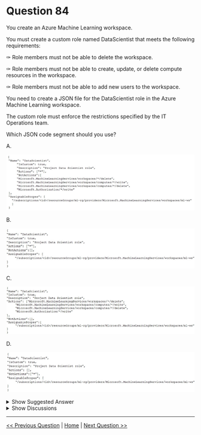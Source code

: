 # Question 84

You create an Azure Machine Learning workspace.

You must create a custom role named DataScientist that meets the following requirements:

✑ Role members must not be able to delete the workspace.

✑ Role members must not be able to create, update, or delete compute resources in the workspace.

✑ Role members must not be able to add new users to the workspace.

You need to create a JSON file for the DataScientist role in the Azure Machine Learning workspace.

The custom role must enforce the restrictions specified by the IT Operations team.

Which JSON code segment should you use?

A.

![Question Image](../images/q84_q_0010300004.jpg)

B.

![Question Image](../images/q84_q_0010400001.jpg)

C.

![Question Image](../images/q84_q_0010400002.jpg)

D.

![Question Image](../images/q84_q_0010400003.jpg)

<details>
  <summary>Show Suggested Answer</summary>

<strong>A</strong><br>

<p>The following custom role can do everything in the workspace except for the following actions:</p>
<p>✑ It can&#x27;t create or update a compute resource.</p>
<p>✑ It can&#x27;t delete a compute resource.</p>
<p>✑ It can&#x27;t add, delete, or alter role assignments.</p>
<p>✑ It can&#x27;t delete the workspace.</p>
<p>To create a custom role, first construct a role definition JSON file that specifies the permission and scope for the role. The following example defines a custom role named &quot;Data Scientist Custom&quot; scoped at a specific workspace level: data_scientist_custom_role.json :</p>
<p>{</p>
<p>&quot;Name&quot;: &quot;Data Scientist Custom&quot;,</p>
<p>&quot;IsCustom&quot;: true,</p>
<p>&quot;Description&quot;: &quot;Can run experiment but can&#x27;t create or delete compute.&quot;,</p>
<p>&quot;Actions&quot;: [&quot;*&quot;],</p>
<p>&quot;NotActions&quot;: [</p>
<p>&quot;Microsoft.MachineLearningServices/workspaces/*/delete&quot;,</p>
<p>&quot;Microsoft.MachineLearningServices/workspaces/write&quot;,</p>
<p>&quot;Microsoft.MachineLearningServices/workspaces/computes/*/write&quot;,</p>
<p>&quot;Microsoft.MachineLearningServices/workspaces/computes/*/delete&quot;,</p>
<p>&quot;Microsoft.Authorization/*/write&quot;</p>
<p>],</p>
<p>&quot;AssignableScopes&quot;: [</p>
<p>&quot;/subscriptions//resourceGroups//providers/Microsoft.MachineLearningServices/workspaces/</p>
<p>&quot;</p>
<p>]</p>
<p>}</p>
<p>Reference:</p>
<p>https://docs.microsoft.com/en-us/azure/machine-learning/how-to-assign-roles</p>

</details>

<details>
  <summary>Show Discussions</summary>

<blockquote><p><strong>MattAnya</strong> <code>(Tue 04 Jul 2023 05:39)</code> - <em>Upvotes: 9</em></p><p>0n exam 03 Jan2023</p></blockquote>
<blockquote><p><strong>ljljljlj</strong> <code>(Tue 11 Jan 2022 14:54)</code> - <em>Upvotes: 8</em></p><p>On exam 2021/7/10</p></blockquote>
<blockquote><p><strong>slash_nyk</strong> <code>(Sun 16 Jan 2022 03:31)</code> - <em>Upvotes: 8</em></p><p>can you please share your experience. How many questions were there from this dump in the exam ?</p></blockquote>
<blockquote><p><strong>Karthikat</strong> <code>(Wed 25 Sep 2024 16:41)</code> - <em>Upvotes: 2</em></p><p>on exam 3/25/2024</p></blockquote>
<blockquote><p><strong>Purplejoint</strong> <code>(Tue 08 Oct 2024 05:07)</code> - <em>Upvotes: 2</em></p><p>Great! Would you mind sharing your experience. How many questions from this dump were there? Would appreciate.</p></blockquote>
<blockquote><p><strong>NullVoider_0</strong> <code>(Mon 12 Aug 2024 13:32)</code> - <em>Upvotes: 2</em></p><p>On exam 12-02-2024.</p></blockquote>
<blockquote><p><strong>Awooga</strong> <code>(Tue 06 Aug 2024 14:15)</code> - <em>Upvotes: 1</em></p><p>On exam 2024-02-06</p></blockquote>
<blockquote><p><strong>Mal42</strong> <code>(Tue 20 Feb 2024 12:41)</code> - <em>Upvotes: 3</em></p><p>On exam 18 Aug 2023</p></blockquote>
<blockquote><p><strong>phydev</strong> <code>(Sat 20 Jan 2024 14:13)</code> - <em>Upvotes: 2</em></p><p>On exam 20 July 2023.</p></blockquote>
<blockquote><p><strong>henry_123</strong> <code>(Tue 28 Nov 2023 20:31)</code> - <em>Upvotes: 2</em></p><p>On exam 2023-05-27</p></blockquote>
<blockquote><p><strong>casper22</strong> <code>(Thu 21 Sep 2023 12:16)</code> - <em>Upvotes: 3</em></p><p>on exam 2023-03</p></blockquote>
<blockquote><p><strong>ahson0124</strong> <code>(Tue 15 Aug 2023 12:39)</code> - <em>Upvotes: 2</em></p><p>On exam 2023-02-15</p></blockquote>
<blockquote><p><strong>Edriv</strong> <code>(Wed 14 Jun 2023 12:09)</code> - <em>Upvotes: 3</em></p><p>Option C</p></blockquote>
<blockquote><p><strong>therealola</strong> <code>(Sun 18 Dec 2022 02:39)</code> - <em>Upvotes: 2</em></p><p>Similar question on exam 18-06-22</p></blockquote>
<blockquote><p><strong>racnaoamo</strong> <code>(Sat 19 Nov 2022 08:46)</code> - <em>Upvotes: 2</em></p><p>on exam 18-5-22</p></blockquote>
<blockquote><p><strong>kkkk_jjjj</strong> <code>(Sun 18 Sep 2022 08:40)</code> - <em>Upvotes: 2</em></p><p>similar question on exam 18/03/2022</p></blockquote>
<blockquote><p><strong>TheYazan</strong> <code>(Fri 09 Sep 2022 20:54)</code> - <em>Upvotes: 2</em></p><p>Similar question on march-9-2022</p></blockquote>
<blockquote><p><strong>kisskeo</strong> <code>(Mon 04 Apr 2022 20:56)</code> - <em>Upvotes: 2</em></p><p>On Exam 01 Oct 2021</p></blockquote>
<blockquote><p><strong>snsnsnsn</strong> <code>(Thu 03 Mar 2022 08:25)</code> - <em>Upvotes: 2</em></p><p>on exam 2/9/21</p></blockquote>

</details>

---

[<< Previous Question](question_83.md) | [Home](../index.md) | [Next Question >>](question_85.md)
